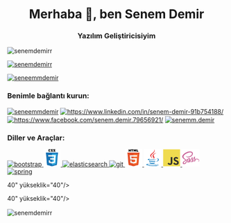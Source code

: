 <h1 align="center">Merhaba 👋, ben Senem Demir</h1>
<h3 align="center">Yazılım Geliştiricisiyim</h3>

<p align="left"> <img src= "https://komarev.com/ghpvc/?username=senemdemirr&label=Profile%20views&color=0e75b6&style=flat" alt="senemdemirr" /> </p>

<p align="left"> <a href="https: //github.com/ryo-ma/github-profile-trophy"><img src="https://github-profile-trophy.vercel.app/?username=senemdemirr" alt="senemdemirr" /></ a> </p>

<p align="left"> <a href="https://twitter.com/seneemmdemir" target="blank"><img src="https://img.shields.io/ twitter/follow/seneemdemir?logo=twitter&style=for-the-badge" alt="seneemmdemir" /></a> </p>

<h3 align="left">Benimle bağlantı kurun:</h3>
<p align="left">
<a href="https://twitter.com/seneemmdemir" target="boş"><img align="center" src="https://raw.githubusercontent.com/rahuldkjain/github-profile-readme-generator /master/src/images/icons/Social/twitter.svg" alt="seneemmdemir" height="30" width="40" /></a>
<a href="https://linkedin.com/in /https://www.linkedin.com/in/senem-demir-91b754188/" target="boş"><img align="center" src="https://raw.githubusercontent.com/rahuldkjain/github- profile-readme-generator/master/src/images/icons/Social/linked-in-alt.svg" alt="https://www.linkedin.com/in/senem-demir-91b754188/" height="30 " genişlik="40" /></a>
<a href="https://fb.com/https://www.facebook.com/senem.demir.79656921/" target="boş"><img align="center" src="https:// raw.githubusercontent.com/rahuldkjain/github-profile-readme-generator/master/src/images/icons/Social/facebook.svg" alt="https://www.facebook.com/senem.demir.79656921/" height="30" width="40" /></a>
<a href="https://instagram.com/senemm.demir" target="blank"><img align="center" src="https ://raw.githubusercontent.com/rahuldkjain/github-profile-readme-generator/master/src/images/icons/Social/instagram.svg" alt="senemm.demir" height="30" width="40" /></a>
</p>

<h3 align="left">Diller ve Araçlar:</h3>
<p align="left"> <a href="https://getbootstrap.com" target="_blank" rel="noreferrer"> <img src="https://raw.githubusercontent.com/devicons/devicon /master/icons/bootstrap/bootstrap-plain-wordmark.svg" alt="bootstrap" width="40" height="40"/> </a> <a href="https://www.w3schools.com /css/" target="_blank" rel="noreferrer"> <img src="https://raw.githubusercontent.com/devicons/devicon/master/icons/css3/css3-original-wordmark.svg" alt= "css3" width="40" height="40"/> </a> <a href="https://www.elastic.co" target="_blank" rel="noreferrer"> <img src="https://www.vectorlogo.zone/logos/elastic/elastic-icon.svg" alt="elasticsearch" width="40" height="40"/> </a> <a href=" https://git-scm.com/" target="_blank" rel="noreferrer"> <img src="https://www.vectorlogo.zone/logos/git-scm/git-scm-icon.svg " alt="git" width="40" height="40"/> </a> <a href="https://www.w3.org/html/" target="_blank" rel="noreferrer" > <img src="https://raw.githubusercontent.com/devicons/devicon/master/icons/html5/html5-original-wordmark.svg" alt="html5" width="40" height="40"/ > </a> <a href="https://www.java.com" target="_blank" rel="noreferrer"> <img src="https://raw.githubusercontent.com/devicons/devicon/master/icons/java/java-original.svg" alt="java" width="40" height="40"/> </a> <a href="https://developer.mozilla.org/en-US/docs/Web/JavaScript" target="_blank " rel="noreferrer"> <img src="https://raw.githubusercontent.com/devicons/devicon/master/icons/javascript/javascript-original.svg" alt="javascript" width="40" height= "40"/> </a> <a href="https://sass-lang.com" target="_blank" rel="noreferrer"> <img src="https://raw.githubusercontent.com/devicons/devicon/master/icons/sass/sass-original.svg" alt="sass" width="40" height="40"/> </a> <a href="https://spring. io/" target="_blank" rel="noreferrer"> <img src="https://www.vectorlogo.zone/logos/springio/springio-icon.svg" alt="spring" width="40" yükseklik ="40"/> </a> </p>40" yükseklik="40"/> </a> </p>40" yükseklik="40"/> </a> </p>

<p> <img align="center" src="https://github-readme-stats.vercel.app/api?username=senemdemirr&show_icons=true&locale=tr" alt="senemdemirr" /></p>

